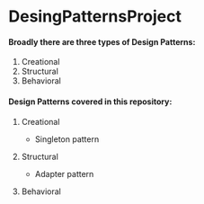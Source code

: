# DesingPatternsProject

#### Broadly there are three types of Design Patterns:
1. Creational
2. Structural
3. Behavioral


#### Design Patterns covered in this repository:

1. Creational
   * Singleton pattern

2. Structural
   * Adapter pattern
    
3. Behavioral
